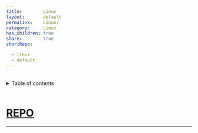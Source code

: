 ```yaml
---
title:        Linux
layout:       default
permalink:    Linux/
category:     Linux
has_children: true
share:        true
shortRepo:

  - linux
  - default    
---
```


<br/>

<details markdown="block">                
<summary>                
Table of contents                
</summary>                
{: .text-delta }                
1. TOC                
{:toc}                
</details>                

<br/>   

# [REPO](https://github.com/14paxton/Linux)

<link rel="modulepreload" href="/assets/js/imageLoader.js">
<script type="module" async src="/assets/js/imageLoader.js"></script>

***

<div id="imageContainer" data-key-as-header="true" data-zoom-on-hover="true"  data-img-loader="linuxImages.js" style="width: auto; height: auto;"></div>